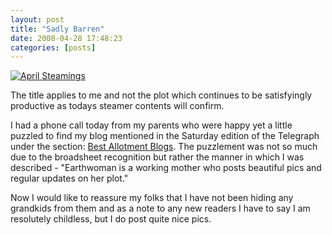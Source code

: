 ```yaml
---
layout: post
title: "Sadly Barren"
date: 2008-04-28 17:48:23
categories: [posts]
---
```


[![April Steamings](https://farm3.static.flickr.com/2129/2449570286_4a4e7fea84_m.jpg)](https://www.flickr.com/photos/warriorwomen/2449570286/)

The title applies to me and not the plot which continues to be satisfyingly productive as todays steamer contents will confirm.

I had a phone call today from my parents who were happy yet a little puzzled to find my blog mentioned in the Saturday edition of the Telegraph under the section: [Best Allotment Blogs](https://www.telegraph.co.uk/gardening/main.jhtml?xml=/gardening/2008/04/25/garden-allotment-blogs125.xml#1). The puzzlement was not so much due to the broadsheet recognition but rather the manner in which I was described - "Earthwoman is a working mother who posts beautiful pics and regular updates on her plot."

Now I would like to reassure my folks that I have not been hiding any grandkids from them and as a note to any new readers I have to say I am resolutely childless, but I do post quite nice pics.
